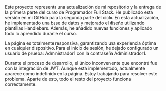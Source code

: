 Este proyecto representa una actualización de mi repositorio y la entrega de la primera parte del curso de Programador Full Stack. He publicado esta versión en mi GitHub para la segunda parte del ciclo. En esta actualización, he implementado una base de datos y mejorado el diseño utilizando plantillas Handlebars. Además, he añadido nuevas funciones y aplicado todo lo aprendido durante el curso.

La página es totalmente responsiva, garantizando una experiencia óptima en cualquier dispositivo. Para el inicio de sesión, he dejado configurado un usuario de prueba: Administrador1 con la contraseña Administrador1.

Durante el proceso de desarrollo, el único inconveniente que encontré fue con la integración de JWT. Aunque está implementado, actualmente aparece como indefinido en la página. Estoy trabajando para resolver este problema. Aparte de esto, todo el resto del proyecto funciona correctamente.
